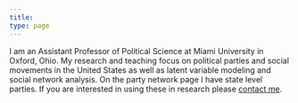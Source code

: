 ```yaml
---
title: 
type: page
---
```


I am an Assistant Professor of Political Science at Miami University in Oxford, Ohio. My research and teaching focus on political parties and social movements in the United States as well as latent variable modeling and social network analysis. On the party network page I have state level parties. If you are interested in using these in research please [contact me](mailto:Kevin.Reuning@gmail.com).
